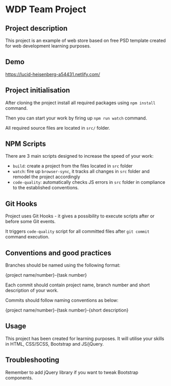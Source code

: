 # WDP Team Project

## Project description

This project is an example of web store based on free PSD template created for web development learning purposes.

## Demo

https://lucid-heisenberg-a54431.netlify.com/

## Project initialisation

After cloning the project install all required packages using `npm install` command.

Then you can start your work by firing up `npm run watch` command.

All required source files are located in `src/` folder.

## NPM Scripts

There are 3 main scripts designed to increase the speed of your work:

- `build`: create a project from the files located in `src` folder
- `watch`: fire up `browser-sync`, it tracks all changes in `src` folder and remodel the project accordingly
- `code-quality`: automatically checks JS errors in `src` folder in compliance to the established conventions.

## Git Hooks

Project uses Git Hooks - it gives a possibility to execute scripts after or before some Git events.

It triggers `code-quality` script for all committed files after `git commit` command execution.

## Conventions and good practices

Branches should be named using the following format:

{project name/number}-{task number}

Each commit should contain project name, branch number and short description of your work.

Commits should follow naming conventions as below:

{project name/number}-{task number}-{short description}

## Usage

This project has been created for learning purposes. It will utilise your skills in HTML, CSS/SCSS, Bootstrap and JS/jQuery.

## Troubleshooting

Remember to add jQuery library if you want to tweak Bootstrap components.

